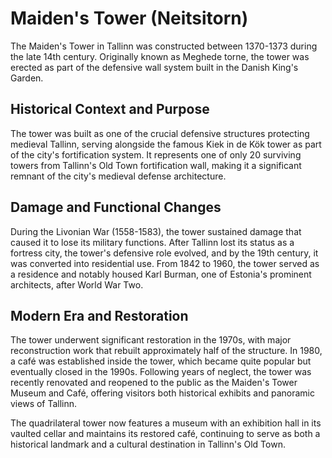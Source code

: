 # Maiden's Tower (Neitsitorn)

The Maiden's Tower in Tallinn was constructed between 1370-1373 during the late 14th century. Originally known as Meghede torne, the tower was erected as part of the defensive wall system built in the Danish King's Garden.

## Historical Context and Purpose

The tower was built as one of the crucial defensive structures protecting medieval Tallinn, serving alongside the famous Kiek in de Kök tower as part of the city's fortification system. It represents one of only 20 surviving towers from Tallinn's Old Town fortification wall, making it a significant remnant of the city's medieval defense architecture.

## Damage and Functional Changes

During the Livonian War (1558-1583), the tower sustained damage that caused it to lose its military functions. After Tallinn lost its status as a fortress city, the tower's defensive role evolved, and by the 19th century, it was converted into residential use. From 1842 to 1960, the tower served as a residence and notably housed Karl Burman, one of Estonia's prominent architects, after World War Two.

## Modern Era and Restoration

The tower underwent significant restoration in the 1970s, with major reconstruction work that rebuilt approximately half of the structure. In 1980, a café was established inside the tower, which became quite popular but eventually closed in the 1990s. Following years of neglect, the tower was recently renovated and reopened to the public as the Maiden's Tower Museum and Café, offering visitors both historical exhibits and panoramic views of Tallinn.

The quadrilateral tower now features a museum with an exhibition hall in its vaulted cellar and maintains its restored café, continuing to serve as both a historical landmark and a cultural destination in Tallinn's Old Town.
